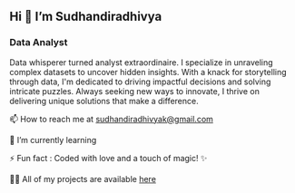  ## Hi 👋 I’m Sudhandiradhivya
 
 ### Data Analyst
 
Data whisperer turned analyst extraordinaire. I specialize in unraveling complex datasets to uncover hidden insights. With a knack for storytelling through data, I'm dedicated to driving impactful decisions and solving intricate puzzles. Always seeking new ways to innovate, I thrive on delivering unique solutions that make a difference.


📫 How to reach me at sudhandiradhivyak@gmail.com

🌱 I’m currently learning

⚡ Fun fact : Coded with love and a touch of magic! ✨

👨‍💻 All of my projects are available [here](https://github.com/Sudhandiradhivya/Sudhandiradhivya/blob/main/README.md)


